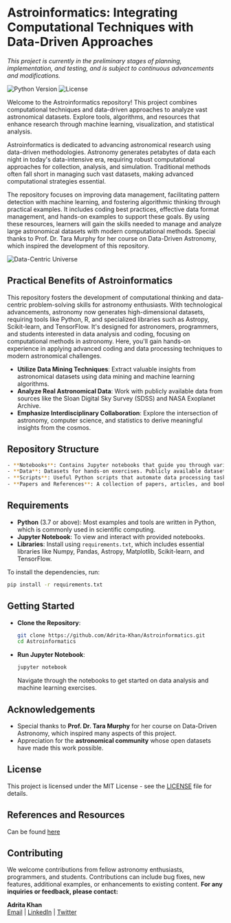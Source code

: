 
# Astroinformatics: Integrating Computational Techniques with Data-Driven Approaches
*This project is currently in the preliminary stages of planning, implementation, and testing, and is subject to continuous advancements and modifications.*

![Python Version](https://img.shields.io/badge/python-3.8%2B-blue.svg) ![License](https://img.shields.io/badge/license-MIT-blue.svg)  

Welcome to the Astroinformatics repository! This project combines computational techniques and data-driven approaches to analyze vast astronomical datasets. Explore tools, algorithms, and resources that enhance research through machine learning, visualization, and statistical analysis.

Astroinformatics is dedicated to advancing astronomical research using data-driven methodologies. Astronomy generates petabytes of data each night in today's data-intensive era, requiring robust computational approaches for collection, analysis, and simulation. Traditional methods often fall short in managing such vast datasets, making advanced computational strategies essential.

The repository focuses on improving data management, facilitating pattern detection with machine learning, and fostering algorithmic thinking through practical examples. It includes coding best practices, effective data format management, and hands-on examples to support these goals. By using these resources, learners will gain the skills needed to manage and analyze large astronomical datasets with modern computational methods. Special thanks to Prof. Dr. Tara Murphy for her course on Data-Driven Astronomy, which inspired the development of this repository.

![Data-Centric Universe](https://payload.cargocollective.com/1/11/378963/5517488/data-centric_universe_o.jpg)

## Practical Benefits of Astroinformatics

This repository fosters the development of computational thinking and data-centric problem-solving skills for astronomy enthusiasts. With technological advancements, astronomy now generates high-dimensional datasets, requiring tools like Python, R, and specialized libraries such as Astropy, Scikit-learn, and TensorFlow. It's designed for astronomers, programmers, and students interested in data analysis and coding, focusing on computational methods in astronomy. Here, you'll gain hands-on experience in applying advanced coding and data processing techniques to modern astronomical challenges.

- **Utilize Data Mining Techniques**: Extract valuable insights from astronomical datasets using data mining and machine learning algorithms.
- **Analyze Real Astronomical Data**: Work with publicly available data from sources like the Sloan Digital Sky Survey (SDSS) and NASA Exoplanet Archive.
- **Emphasize Interdisciplinary Collaboration**: Explore the intersection of astronomy, computer science, and statistics to derive meaningful insights from the cosmos.


## Repository Structure
```bash
- **Notebooks**: Contains Jupyter notebooks that guide you through various examples and exercises related to astrophysics and computational astronomy.
- **Data**: Datasets for hands-on exercises. Publicly available datasets have been curated here for convenience.
- **Scripts**: Useful Python scripts that automate data processing tasks, visualize astronomical phenomena, and create simulations.
- **Papers and References**: A collection of papers, articles, and books for extended reading, providing a theoretical background to complement the practical exercises.
 ```


## Requirements

- **Python** (3.7 or above): Most examples and tools are written in Python, which is commonly used in scientific computing.
- **Jupyter Notebook**: To view and interact with provided notebooks.
- **Libraries**: Install using `requirements.txt`, which includes essential libraries like Numpy, Pandas, Astropy, Matplotlib, Scikit-learn, and TensorFlow.

To install the dependencies, run:
```sh
pip install -r requirements.txt
```

## Getting Started

- **Clone the Repository**:
  ```sh
  git clone https://github.com/Adrita-Khan/Astroinformatics.git
  cd Astroinformatics
  ```
- **Run Jupyter Notebook**:
  ```sh
  jupyter notebook
  ```
  Navigate through the notebooks to get started on data analysis and machine learning exercises.

## Acknowledgements

- Special thanks to **Prof. Dr. Tara Murphy** for her course on Data-Driven Astronomy, which inspired many aspects of this project.
- Appreciation for the **astronomical community** whose open datasets have made this work possible.

## License

This project is licensed under the MIT License - see the [LICENSE](LICENSE) file for details.

## References and Resources

Can be found [here](References%20and%20Resources/references_and_resources.md)



## Contributing

We welcome contributions from fellow astronomy enthusiasts, programmers, and students. Contributions can include bug fixes, new features, additional examples, or enhancements to existing content.
**For any inquiries or feedback, please contact:**

**Adrita Khan**  
[Email](mailto:adrita.khan.official@gmail.com) | [LinkedIn](https://www.linkedin.com/in/adrita-khan) | [Twitter](https://x.com/Adrita_)

